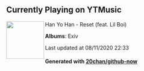 ## Currently Playing on YTMusic

[<img align="left" width="100" src="https://lh3.googleusercontent.com/55381GQcPwCbn_-Z9ufHtZsvjbQ18LruqHHAFM3a2lUGAVrx8fNijyeF7h-ZVpSI3GqQ2_ZOsbmwsWn4HA">](https://music.youtube.com/channel/UCUSEX4zhRyAOYF1yYzf2klw)

Han Yo Han - Reset (feat. Lil Boi)

**Albums**: Exiv

Last updated at 08/11/2020 22:33

#### Generated with [20chan/github-now](https://github.com/20chan/github-now)


<!--
**20chan/20chan** is a ✨ _special_ ✨ repository because its `README.md` (this file) appears on your GitHub profile.

Here are some ideas to get you started:

- 🔭 I’m currently working on ...
- 🌱 I’m currently learning ...
- 👯 I’m looking to collaborate on ...
- 🤔 I’m looking for help with ...
- 💬 Ask me about ...
- 📫 How to reach me: ...
- 😄 Pronouns: ...
- ⚡ Fun fact: ...
-->
